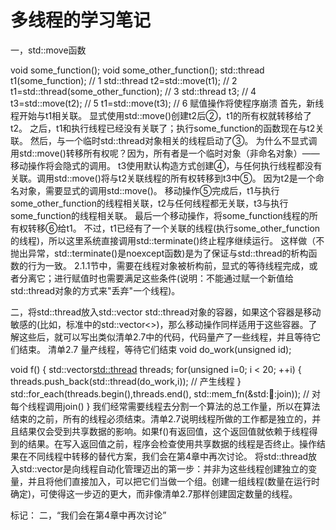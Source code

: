 多线程的学习笔记
==============================

一，std::move函数

void some_function();
void some_other_function();
std::thread t1(some_function);          // 1
std::thread t2=std::move(t1);           // 2
t1=std::thread(some_other_function);    // 3
std::thread t3;                         // 4
t3=std::move(t2);                       // 5
t1=std::move(t3);                       // 6 赋值操作将使程序崩溃
首先，新线程开始与t1相关联。
显式使用std::move()创建t2后②，t1的所有权就转移给了t2。
之后，t1和执行线程已经没有关联了；执行some_function的函数现在与t2关联。
然后，与一个临时std::thread对象相关的线程启动了③。
为什么不显式调用std::move()转移所有权呢？因为，所有者是一个临时对象（非命名对象）——移动操作将会隐式的调用。
t3使用默认构造方式创建④，与任何执行线程都没有关联。调用std::move()将与t2关联线程的所有权转移到t3中⑤。
因为t2是一个命名对象，需要显式的调用std::move()。
移动操作⑤完成后，t1与执行some_other_function的线程相关联，t2与任何线程都无关联，t3与执行some_function的线程相关联。
最后一个移动操作，将some_function线程的所有权转移⑥给t1。
不过，t1已经有了一个关联的线程(执行some_other_function的线程)，所以这里系统直接调用std::terminate()终止程序继续运行。
这样做（不抛出异常，std::terminate()是noexcept函数)是为了保证与std::thread的析构函数的行为一致。
2.1.1节中，需要在线程对象被析构前，显式的等待线程完成，或者分离它；进行赋值时也需要满足这些条件(说明：不能通过赋一个新值给std::thread对象的方式来"丢弃"一个线程)。


二，将std::thread放入std::vector
std::thread对象的容器，如果这个容器是移动敏感的(比如，标准中的std::vector<>)，那么移动操作同样适用于这些容器。了解这些后，就可以写出类似清单2.7中的代码，代码量产了一些线程，并且等待它们结束。
清单2.7 量产线程，等待它们结束
void do_work(unsigned id);

void f()
{
  std::vector<std::thread> threads;
  for(unsigned i=0; i < 20; ++i)
  {
    threads.push_back(std::thread(do_work,i)); // 产生线程
  } 
  std::for_each(threads.begin(),threads.end(),
                  std::mem_fn(&std::thread::join)); // 对每个线程调用join()
}
我们经常需要线程去分割一个算法的总工作量，所以在算法结束的之前，所有的线程必须结束。清单2.7说明线程所做的工作都是独立的，并且结果仅会受到共享数据的影响。如果f()有返回值，这个返回值就依赖于线程得到的结果。在写入返回值之前，程序会检查使用共享数据的线程是否终止。操作结果在不同线程中转移的替代方案，我们会在第4章中再次讨论。
将std::thread放入std::vector是向线程自动化管理迈出的第一步：并非为这些线程创建独立的变量，并且将他们直接加入，可以把它们当做一个组。创建一组线程(数量在运行时确定)，可使得这一步迈的更大，而非像清单2.7那样创建固定数量的线程。


标记：
二，“我们会在第4章中再次讨论”